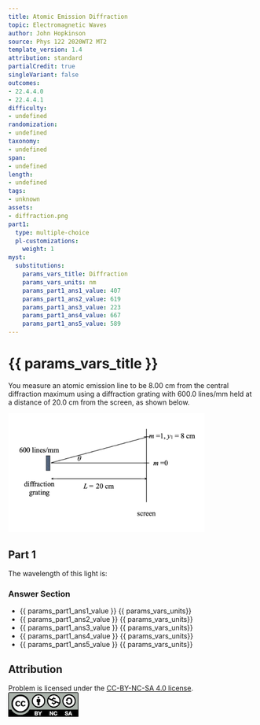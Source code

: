 ```yaml
---
title: Atomic Emission Diffraction
topic: Electromagnetic Waves
author: John Hopkinson
source: Phys 122 2020WT2 MT2
template_version: 1.4
attribution: standard
partialCredit: true
singleVariant: false
outcomes:
- 22.4.4.0
- 22.4.4.1
difficulty:
- undefined
randomization:
- undefined
taxonomy:
- undefined
span:
- undefined
length:
- undefined
tags:
- unknown
assets:
- diffraction.png
part1:
  type: multiple-choice
  pl-customizations:
    weight: 1
myst:
  substitutions:
    params_vars_title: Diffraction
    params_vars_units: nm
    params_part1_ans1_value: 407
    params_part1_ans2_value: 619
    params_part1_ans3_value: 223
    params_part1_ans4_value: 667
    params_part1_ans5_value: 589
---
```

# {{ params_vars_title }}
You measure an atomic emission line to be 8.00 cm from the central diffraction maximum using a diffraction grating with 600.0 lines/mm held at a distance of 20.0 cm from the screen, as shown below.

<img src="fig1.png" width=400 alt="">

## Part 1

The wavelength of this light is:

### Answer Section

- {{ params_part1_ans1_value }} {{ params_vars_units}}
- {{ params_part1_ans2_value }} {{ params_vars_units}}
- {{ params_part1_ans3_value }} {{ params_vars_units}}
- {{ params_part1_ans4_value }} {{ params_vars_units}}
- {{ params_part1_ans5_value }} {{ params_vars_units}}

## Attribution

Problem is licensed under the [CC-BY-NC-SA 4.0 license](https://creativecommons.org/licenses/by-nc-sa/4.0/).<br> ![The Creative Commons 4.0 license requiring attribution-BY, non-commercial-NC, and share-alike-SA license.](https://raw.githubusercontent.com/firasm/bits/master/by-nc-sa.png)